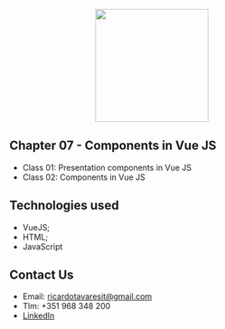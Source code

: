 <p align="center"><img src="https://www.vectorlogo.zone/logos/vuejs/vuejs-ar21.svg" width="200px"></p>

<h2>Chapter 07 - Components in Vue JS</h2>

- Class 01: Presentation components in Vue JS
- Class 02: Components in Vue JS
 

## Technologies used

- VueJS;
- HTML;
- JavaScript

## Contact Us

- Email: ricardotavaresit@gmail.com
- Tlm: +351 968 348 200
- [LinkedIn](https://www.linkedin.com/in/ricardotavaresit/)

